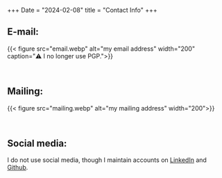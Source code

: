 +++
Date = "2024-02-08"
title = "Contact Info"
+++

## E-mail: 
{{< figure src="email.webp" alt="my email address" width="200" caption=":warning: I no longer use PGP.">}}

&nbsp;

## Mailing:
{{< figure src="mailing.webp" alt="my mailing address" width="200">}}

&nbsp;

## Social media:
I do not use social media, though I maintain accounts on [LinkedIn](https://linkedin.com/in/ut3) and [Github](https://github.com/ut3).

